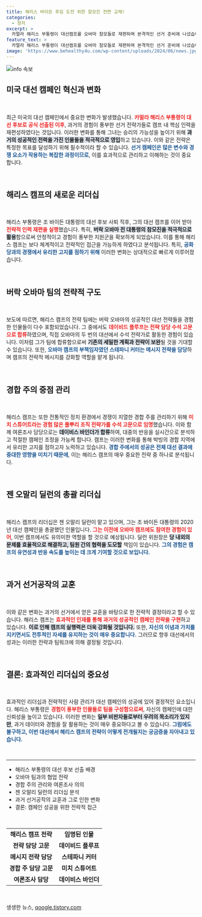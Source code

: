```yaml
---
title: 해리스 바이든 후임 도전 위한 참모진 전면 교체!
categories:
  - 정치
excerpt: >
  카멀라 해리스 부통령이 대선캠프를 오바마 참모들로 재편하며 본격적인 선거 준비에 나섰습니다. 바이든 캠프의 인물들을 경질하고, 선거 베테랑들을 기용한 해리스의 전략은 어떤 변화를 가져올까요?
feature_text: >
  카멀라 해리스 부통령이 대선캠프를 오바마 참모들로 재편하며 본격적인 선거 준비에 나섰습니다. 바이든 캠프의 인물들을 경질하고, 선거 베테랑들을 기용한 해리스의 전략은 어떤 변화를 가져올까요?
image: 'https://www.behealthy4u.com/wp-content/uploads/2024/06/news.jpg'
---
```


<p><img src="https://www.behealthy4u.com/wp-content/uploads/2024/06/news.jpg" alt="info 속보" /></p>

<h2 data-ke-size="size26">미국 대선 캠페인 혁신과 변화</h2>

<p data-ke-size="size16">&nbsp;</p>

<p>최근 미국의 대선 캠페인에서 중요한 변화가 발생했습니다. <b><span style="color: #ee2323;">카멀라 해리스 부통령이 대선 후보로 공식 선출된 이후</span></b>, 과거의 경험이 풍부한 선거 전략가들로 캠프 내 핵심 인력을 재편성하였다는 것입니다. 이러한 변화를 통해 그녀는 승리의 가능성을 높이기 위해 <b><span style="background-color: #21538527;">과거의 성공적인 전력을 가진 인물들을 적극적으로 영입</span></b>하고 있습니다. 이와 같은 전략은 특정한 목표를 달성하기 위해 필수적이라 할 수 있습니다. <b><span style="color: #1a5490;">선거 캠페인은 많은 변수와 경쟁 요소가 작용하는 복잡한 과정이므로</span></b>, 이를 효과적으로 관리하고 이해하는 것이 중요합니다. </p>

<p data-ke-size="size16">&nbsp;</p>

<h2 data-ke-size="size26">해리스 캠프의 새로운 리더십</h2>

<p data-ke-size="size16">&nbsp;</p>

<p>해리스 부통령은 조 바이든 대통령의 대선 후보 사퇴 직후, 그의 대선 캠프를 이어 받아 <b><span style="color: #ee2323;">전략적 인력 재편을 실행</span></b>했습니다. 특히, <b><span style="background-color: #21538527;">버락 오바마 전 대통령의 참모진을 적극적으로 활용</span></b>함으로써 안정적이고 경험이 풍부한 지원군을 확보하게 되었습니다. 이를 통해 해리스 캠프는 보다 체계적이고 전략적인 접근을 가능하게 하였다고 분석됩니다. 특히, <b><span style="color: #1a5490;">공화당과의 경쟁에서 유리한 고지를 점하기 위해</span></b> 이러한 변화는 상대적으로 빠르게 이루어졌습니다.</p>

<p data-ke-size="size16">&nbsp;</p>

<h2 data-ke-size="size26">버락 오바마 팀의 전략적 구도</h2>

<p data-ke-size="size16">&nbsp;</p>

<p>보도에 따르면, 해리스 캠프의 전략 팀에는 버락 오바마의 성공적인 대선 전략들을 경험한 인물들이 다수 포함되었습니다. 그 중에서도 <b><span style="color: #ee2323;">데이비드 플루프는 전략 담당 수석 고문으로 합류</span></b>하였으며, 직접 오바마의 두 번의 대선에서 수석 전략가로 활동한 경험이 있습니다. 이처럼 그가 팀에 합류함으로써 <b><span style="background-color: #21538527;">기존의 세밀한 계획과 전략이 보완</span></b>될 것을 기대할 수 있습니다. 또한, <b><span style="color: #1a5490;">오바마 캠프의 부책임자였던 스테파니 커터는 메시지 전략을 담당</span></b>하며 캠프의 전략적 메시지를 강화할 역할을 맡게 됩니다.</p>

<p data-ke-size="size16">&nbsp;</p>

<h2 data-ke-size="size26">경합 주의 중점 관리</h2>

<p data-ke-size="size16">&nbsp;</p>

<p>해리스 캠프는 또한 전통적인 정치 환경에서 경쟁이 치열한 경합 주를 관리하기 위해 <b><span style="color: #ee2323;">미치 스튜어트라는 경험 많은 풀뿌리 조직 전략가를 수석 고문으로 임명</span></b>했습니다. 이와 함께 여론조사 담당으로는 <b><span style="background-color: #21538527;">데이비스 바인더가 합류</span></b>하여, 대중의 반응을 실시간으로 분석하고 적절한 캠페인 조정을 가능케 합니다. 캠프는 이러한 변화를 통해 박빙의 경합 지역에서 유리한 고지를 점하고자 노력하고 있습니다. <b><span style="color: #1a5490;">경합 주에서의 성공은 전체 대선 결과에 중대한 영향을 미치기 때문에</span></b>, 이는 해리스 캠프의 매우 중요한 전략 중 하나로 분석됩니다.</p>

<p data-ke-size="size16">&nbsp;</p>

<h2 data-ke-size="size26">젠 오말리 딜런의 총괄 리더십</h2>

<p data-ke-size="size16">&nbsp;</p>

<p>해리스 캠프의 리더십은 젠 오말리 딜런이 맡고 있으며, 그는 조 바이든 대통령의 2020년 대선 캠페인을 총괄했던 인물입니다. <b><span style="color: #ee2323;">그는 이전에 오바마 캠프에도 참여한 경험이 있어</span></b>, 이번 캠프에서도 유의미한 역할을 할 것으로 예상됩니다. 딜런 위원장은 <b><span style="background-color: #21538527;">당 내외의 문제를 효율적으로 해결하고, 팀원 간의 협력을 도모할</span></b> 책임이 있습니다. <b><span style="color: #1a5490;">그의 경험은 캠프의 유연성과 반응 속도를 높이는 데 크게 기여할 것으로 보입니다.</span></b></p>

<p data-ke-size="size16">&nbsp;</p>

<h2 data-ke-size="size26">과거 선거공작의 교훈</h2>

<p data-ke-size="size16">&nbsp;</p>

<p>이와 같은 변화는 과거의 선거에서 얻은 교훈을 바탕으로 한 전략적 결정이라고 할 수 있습니다. 해리스 캠프는 <b><span style="color: #ee2323;">효과적인 인재를 통해 과거의 성공적인 캠페인 전략을 구현</span></b>하고 있습니다. <b><span style="background-color: #21538527;">이로 인해 캠프의 실행력은 더욱 강화될 것입니다.</span></b> 또한, <b><span style="color: #1a5490;">자신의 이념과 가치를 지키면서도 전투적인 자세를 유지하는 것이 매우 중요합니다.</span></b> 그러므로 향후 대선에서의 성과는 이러한 전략과 팀워크에 의해 결정될 것입니다.</p>

<p data-ke-size="size16">&nbsp;</p>

<h2 data-ke-size="size26">결론: 효과적인 리더십의 중요성</h2>

<p data-ke-size="size16">&nbsp;</p>

<p>효과적인 리더십과 전략적인 사람 관리가 대선 캠페인의 성공에 있어 결정적인 요소입니다. 해리스 부통령은 <b><span style="color: #ee2323;">경험이 풍부한 인물들로 팀을 구성함으로써</span></b>, 자신의 캠페인에 대한 신뢰성을 높이고 있습니다. 이러한 변화는 <b><span style="background-color: #21538527;">일부 비판자들로부터 우려의 목소리가 있지만</span></b>, 과거 데이터와 경험을 잘 활용하는 것이 매우 중요하다고 볼 수 있습니다. <b><span style="color: #1a5490;">그럼에도 불구하고, 이번 대선에서 해리스 캠프의 전략이 어떻게 전개될지는 궁금증을 자아내고 있습니다.</span></b> </p>

<p data-ke-size="size16">&nbsp;</p>

<hr />

<ul>
    <li>해리스 부통령의 대선 후보 선출 배경</li>
    <li>오바마 팀과의 협업 전략</li>
    <li>경합 주의 관리와 여론조사 의의</li>
    <li>젠 오말리 딜런의 리더십 분석</li>
    <li>과거 선거공작의 교훈과 그로 인한 변화</li>
    <li>결론: 캠페인 성공을 위한 전략적 접근</li>
</ul>

<p data-ke-size="size16">&nbsp;</p>

<table style="width: 100%; border-collapse: collapse;">
    <tr>
        <td style="text-align: center; height: 17px;"><b>해리스 캠프 전략</b></td>
        <td style="text-align: center; height: 17px;"><b>임명된 인물</b></td>
    </tr>
    <tr>
        <td style="text-align: center; height: 17px;"><b>전략 담당 고문</b></td>
        <td style="text-align: center; height: 17px;"><b>데이비드 플루프</b></td>
    </tr>
    <tr>
        <td style="text-align: center; height: 17px;"><b>메시지 전략 담당</b></td>
        <td style="text-align: center; height: 17px;"><b>스테파니 커터</b></td>
    </tr>
    <tr>
        <td style="text-align: center; height: 17px;"><b>경합 주 담당 고문</b></td>
        <td style="text-align: center; height: 17px;"><b>미치 스튜어트</b></td>
    </tr>
    <tr>
        <td style="text-align: center; height: 17px;"><b>여론조사 담당</b></td>
        <td style="text-align: center; height: 17px;"><b>데이비스 바인더</b></td>
    </tr>
</table>

<p data-ke-size="size16">&nbsp;</p>
생생한 뉴스, <a href="https://qoogle.tistory.com" rel="dofollow">qoogle.tistory.com</a>


